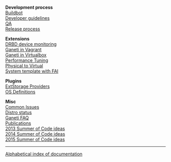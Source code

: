 **Development process**<br>
<a href='BuildBot.md'>Buildbot</a><br>
<a href='DeveloperGuidelines.md'>Developer guidelines</a><br>
<a href='QA.md'>QA</a><br>
<a href='ReleaseProcess.md'>Release process</a><br>

<b>Extensions</b><br>
<a href='DrbdDeviceMonitoring.md'>DRBD device monitoring</a><br>
<a href='GanetiInVagrant.md'>Ganeti in Vagrant</a><br>
<a href='GanetiInVirtualBox.md'>Ganeti in Virtualbox</a><br>
<a href='PerformanceTuning.md'>Performance Tuning</a><br>
<a href='PhysicalToVirtual.md'>Physical to Virtual</a><br>
<a href='SystemTemplateWithFAI.md'>System template with FAI</a><br>

<b>Plugins</b><br>
<a href='ExtStorageProviders.md'>ExtStorage Providers</a><br>
<a href='OSDefinitions.md'>OS Definitions</a><br>

<b>Misc</b><br>
<a href='CommonIssues.md'>Common Issues</a><br>
<a href='DistroStatus.md'>Distro status</a><br>
<a href='GanetiFAQ.md'>Ganeti FAQ</a><br>
<a href='Publications.md'>Publications</a><br>
<a href='SummerOfCode2013Ideas.md'>2013 Summer of Code ideas</a><br>
<a href='SummerOfCode2014Ideas.md'>2014 Summer of Code ideas</a><br>
<a href='SummerOfCode2015Ideas.md'>2015 Summer of Code ideas</a><br>

<hr />

<a href='https://code.google.com/p/ganeti/w/list'>Alphabetical index of documentation</a>
